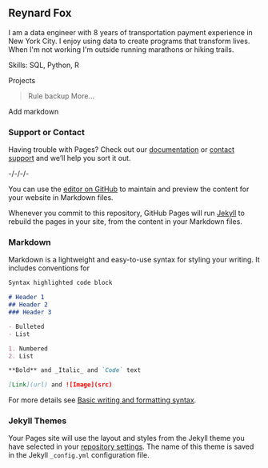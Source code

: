 ## Reynard Fox

I am a data engineer with 8 years of transportation payment experience in New York City. I enjoy using data to create programs that transform lives. When I'm not working I'm outside running marathons or hiking trails. 

Skills: SQL, Python, R

Projects
> Rule backup
> More...

Add markdown

### Support or Contact

Having trouble with Pages? Check out our [documentation](https://docs.github.com/categories/github-pages-basics/) or [contact support](https://support.github.com/contact) and we’ll help you sort it out.

-/-/-/-

You can use the [editor on GitHub](https://github.com/reynard-fox/reynard-fox.github.io/edit/main/index.md) to maintain and preview the content for your website in Markdown files.

Whenever you commit to this repository, GitHub Pages will run [Jekyll](https://jekyllrb.com/) to rebuild the pages in your site, from the content in your Markdown files.

### Markdown

Markdown is a lightweight and easy-to-use syntax for styling your writing. It includes conventions for

```markdown
Syntax highlighted code block

# Header 1
## Header 2
### Header 3

- Bulleted
- List

1. Numbered
2. List

**Bold** and _Italic_ and `Code` text

[Link](url) and ![Image](src)
```

For more details see [Basic writing and formatting syntax](https://docs.github.com/en/github/writing-on-github/getting-started-with-writing-and-formatting-on-github/basic-writing-and-formatting-syntax).

### Jekyll Themes

Your Pages site will use the layout and styles from the Jekyll theme you have selected in your [repository settings](https://github.com/reynard-fox/reynard-fox.github.io/settings/pages). The name of this theme is saved in the Jekyll `_config.yml` configuration file.
